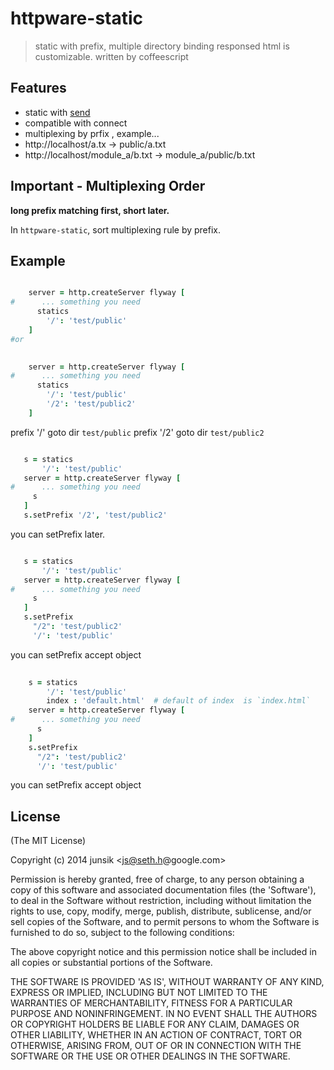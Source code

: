 # httpware-static


> static with prefix, multiple directory binding
> responsed html is customizable.
> written by coffeescript

## Features

* static with [send][send] 
* compatible with connect
* multiplexing by prfix , example...
 * http://localhost/a.tx -> public/a.txt
 * http://localhost/module_a/b.txt -> module_a/public/b.txt

[send]: https://www.npmjs.org/package/send


## Important - Multiplexing Order


**long prefix matching first, short later.**

In `httpware-static`, sort multiplexing rule by prefix. 




## Example 

```coffee 

    server = http.createServer flyway [
#      ... something you need
      statics
        '/': 'test/public'
    ]
#or 

 
    server = http.createServer flyway [
#      ... something you need
      statics
        '/': 'test/public' 
        '/2': 'test/public2' 
    ]

 ```
 prefix '/'  goto  dir `test/public`
 prefix '/2'  goto  dir `test/public2`



 ```coffee 
 
    s = statics
        '/': 'test/public' 
    server = http.createServer flyway [
#      ... something you need
      s
    ]
    s.setPrefix '/2', 'test/public2'

 ```
you can setPrefix later.
  
 ```coffee 
 
    s = statics
        '/': 'test/public' 
    server = http.createServer flyway [
#      ... something you need
      s
    ]
    s.setPrefix
      "/2": 'test/public2'
      '/': 'test/public' 

 ```
you can setPrefix accept object

```coffee 
 
    s = statics
        '/': 'test/public' 
        index : 'default.html'  # default of index  is `index.html`
    server = http.createServer flyway [
#      ... something you need
      s
    ]
    s.setPrefix
      "/2": 'test/public2'
      '/': 'test/public' 

 ```
you can setPrefix accept object
## License

(The MIT License)

Copyright (c) 2014 junsik &lt;js@seth.h@google.com&gt;

Permission is hereby granted, free of charge, to any person obtaining
a copy of this software and associated documentation files (the
'Software'), to deal in the Software without restriction, including
without limitation the rights to use, copy, modify, merge, publish,
distribute, sublicense, and/or sell copies of the Software, and to
permit persons to whom the Software is furnished to do so, subject to
the following conditions:

The above copyright notice and this permission notice shall be
included in all copies or substantial portions of the Software.

THE SOFTWARE IS PROVIDED 'AS IS', WITHOUT WARRANTY OF ANY KIND,
EXPRESS OR IMPLIED, INCLUDING BUT NOT LIMITED TO THE WARRANTIES OF
MERCHANTABILITY, FITNESS FOR A PARTICULAR PURPOSE AND NONINFRINGEMENT.
IN NO EVENT SHALL THE AUTHORS OR COPYRIGHT HOLDERS BE LIABLE FOR ANY
CLAIM, DAMAGES OR OTHER LIABILITY, WHETHER IN AN ACTION OF CONTRACT,
TORT OR OTHERWISE, ARISING FROM, OUT OF OR IN CONNECTION WITH THE
SOFTWARE OR THE USE OR OTHER DEALINGS IN THE SOFTWARE.

 